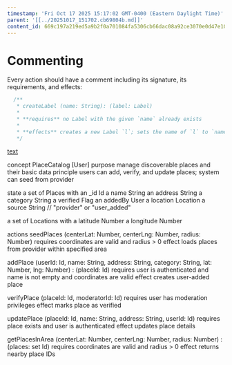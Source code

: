 ```yaml
---
timestamp: 'Fri Oct 17 2025 15:17:02 GMT-0400 (Eastern Daylight Time)'
parent: '[[../20251017_151702.cb69804b.md]]'
content_id: 669c197a219ed5a9b2f0a701084fa5306cb66dac08a92ce3070e0d47e10682b4
---
```


# Commenting

Every action should have a comment including its signature, its requirements, and effects:

```typescript
  /**
   * createLabel (name: String): (label: Label)
   *
   * **requires** no Label with the given `name` already exists
   *
   * **effects** creates a new Label `l`; sets the name of `l` to `name`; returns `l` as `label`
   */
```

[text](../../../context/design/concepts/PlaceCatalog/PlaceCatalog.md/steps/_.41cfdb5e.md)

concept PlaceCatalog \[User]
purpose manage discoverable places and their basic data
principle users can add, verify, and update places; system can seed from provider

state
a set of Places with
an \_id Id
a name String
an address String
a category String
a verified Flag
an addedBy User
a location Location
a source String // "provider" or "user\_added"

a set of Locations with
a latitude Number
a longitude Number

actions
seedPlaces (centerLat: Number, centerLng: Number, radius: Number)
requires coordinates are valid and radius > 0
effect loads places from provider within specified area

addPlace (userId: Id, name: String, address: String, category: String, lat: Number, lng: Number) : (placeId: Id)
requires user is authenticated and name is not empty and coordinates are valid
effect creates user-added place

verifyPlace (placeId: Id, moderatorId: Id)
requires user has moderation privileges
effect marks place as verified

updatePlace (placeId: Id, name: String, address: String, userId: Id)
requires place exists and user is authenticated
effect updates place details

getPlacesInArea (centerLat: Number, centerLng: Number, radius: Number) : (places: set Id)
requires coordinates are valid and radius > 0
effect returns nearby place IDs
